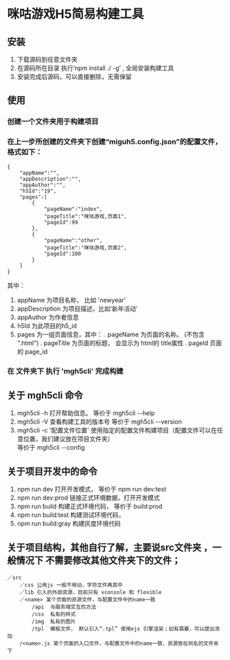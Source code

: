 # 咪咕游戏H5简易构建工具

## 安装 
1. 下载源码到任意文件夹 
2. 在源码所在目录 执行‘npm install ./ -g’ , 全局安装构建工具
3. 安装完成后源码，可以直接删除，无需保留

## 使用

### 创建一个文件夹用于构建项目

### 在上一步所创建的文件夹下创建“miguh5.config.json”的配置文件，格式如下：

```
{
	"appName":"",
	"appDescription":"",
	"appAuthor":"",
	"h5Id":"19",
	"pages":[
		{
			"pageName":"index",
			"pageTitle":"咪咕游戏,页面1",
			"pageId":99
		},
		{
			"pageName":"other",
			"pageTitle":"咪咕游戏,页面2",
			"pageId":100
		}
	]
}

```

其中：
1. appName 为项目名称， 比如 'newyear'
2. appDescription 为项目描述，比如‘新年活动’
3. appAuthor 为作者信息
4. h5Id 为此项目的h5_id
5. pages 为一组页面信息，其中：
. pageName 为页面的名称。 (不包含 ".html")
. pageTitle 为页面的标题， 会显示为 html的 title属性
. pageId 页面的 page_id

### 在 文件夹下 执行 'mgh5cli' 完成构建

##	关于 mgh5cli 命令

1. mgh5cli -h 打开帮助信息。    		等价于   mgh5cli --help
2. mgh5cli -V 查看构建工具的版本号 	等价于   mgh5cli --version
3. mgh5cli -c '配置文件位置'  使用指定的配置文件构建项目（配置文件可以在任意位置，我们建议放在项目文件夹）		
等价于   mgh5cli --config

## 关于项目开发中的命令
1. npm run dev    打开开发模式， 等价于  npm run dev:test
2. npm run dev:prod 链接正式环境数据，打开开发模式
3. npm run 	build 构建正式环境代码， 等价于 build:prod
4. npm run 	build:test 构建测试环境代码，
5. npm run 	build:gray 构建灰度环境代码

## 关于项目结构，其他自行了解，主要说src文件夹 ，一般情况下 不需要修改其他文件夹下的文件；
	／src
		／css 公用js 一般不用动，字符文件再其中
		／lib 引入的外部资源，目前只有 vconsole 和 flexible
		／<name> 某个页面的资源文件，与配置文件中的name一致
			/api  与服务端交互的方法
			/css  私有的样式
			/img  私有的图片
			/tpl  模板文件， 默认引入“.tpl” 使用ejs 引擎渲染；如有需要，可以提出添加 
		/<name>.js 某个页面的入口文件，与配置文件中的name一致，资源放在同名的文件夹下























